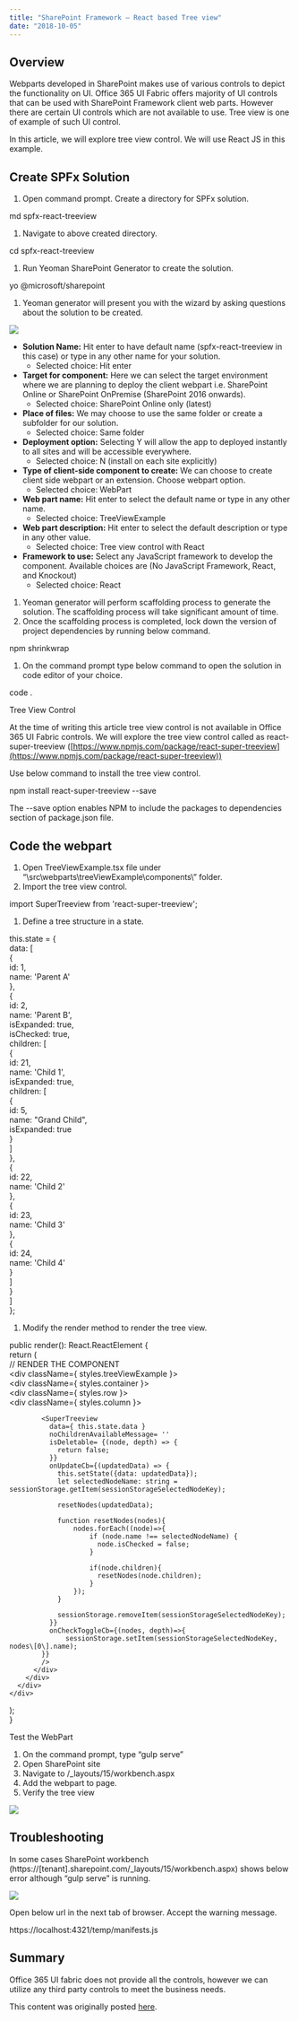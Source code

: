 ```yaml
---
title: "SharePoint Framework – React based Tree view"
date: "2018-10-05"
---
```


## Overview

Webparts developed in SharePoint makes use of various controls to depict the functionality on UI. Office 365 UI Fabric offers majority of UI controls that can be used with SharePoint Framework client web parts. However there are certain UI controls which are not available to use. Tree view is one of example of such UI control.

In this article, we will explore tree view control. We will use React JS in this example.

## Create SPFx Solution

1. Open command prompt. Create a directory for SPFx solution.

md spfx-react-treeview

1. Navigate to above created directory.

cd spfx-react-treeview

1. Run Yeoman SharePoint Generator to create the solution.

yo @microsoft/sharepoint

1. Yeoman generator will present you with the wizard by asking questions about the solution to be created.

![](https://nanddeepnachanblogs.com/wp-content/uploads/2020/03/word-image-226.png)

- **Solution Name:** Hit enter to have default name (spfx-react-treeview in this case) or type in any other name for your solution.
    - Selected choice: Hit enter
- **Target for component:** Here we can select the target environment where we are planning to deploy the client webpart i.e. SharePoint Online or SharePoint OnPremise (SharePoint 2016 onwards).
    - Selected choice: SharePoint Online only (latest)
- **Place of files:** We may choose to use the same folder or create a subfolder for our solution.
    - Selected choice: Same folder
- **Deployment option:** Selecting Y will allow the app to deployed instantly to all sites and will be accessible everywhere.
    - Selected choice: N (install on each site explicitly)
- **Type of client-side component to create:** We can choose to create client side webpart or an extension. Choose webpart option.
    - Selected choice: WebPart
- **Web part name:** Hit enter to select the default name or type in any other name.
    - Selected choice: TreeViewExample
- **Web part description:** Hit enter to select the default description or type in any other value.
    - Selected choice: Tree view control with React
- **Framework to use:** Select any JavaScript framework to develop the component. Available choices are (No JavaScript Framework, React, and Knockout)
    - Selected choice: React

1. Yeoman generator will perform scaffolding process to generate the solution. The scaffolding process will take significant amount of time.
2. Once the scaffolding process is completed, lock down the version of project dependencies by running below command.

npm shrinkwrap

1. On the command prompt type below command to open the solution in code editor of your choice.

code .

Tree View Control

At the time of writing this article tree view control is not available in Office 365 UI Fabric controls. We will explore the tree view control called as react-super-treeview ([https://www.npmjs.com/package/react-super-treeview](https://www.npmjs.com/package/react-super-treeview))

Use below command to install the tree view control.

npm install react-super-treeview --save

The --save option enables NPM to include the packages to dependencies section of package.json file.

## Code the webpart

1. Open TreeViewExample.tsx file under “\\src\\webparts\\treeViewExample\\components\\” folder.
2. Import the tree view control.

import SuperTreeview from 'react-super-treeview';

1. Define a tree structure in a state.

this.state = {  
  data: \[  
      {  
          id: 1,  
          name: 'Parent A'  
      },  
      {  
          id: 2,  
          name: 'Parent B',  
          isExpanded: true,  
          isChecked: true,  
          children: \[  
              {  
                  id: 21,  
                  name: 'Child 1',  
                  isExpanded: true,  
                  children: \[  
                      {  
                          id: 5,  
                          name: "Grand Child",  
                          isExpanded: true  
                      }  
                  \]  
              },  
              {  
                  id: 22,  
                  name: 'Child 2'  
              },  
              {  
                  id: 23,  
                  name: 'Child 3'  
              },  
              {  
                  id: 24,  
                  name: 'Child 4'  
              }  
          \]  
      }  
  \]  
};

1. Modify the render method to render the tree view.

public render(): React.ReactElement<ITreeViewExampleProps> {  
  return (  
    // RENDER THE COMPONENT  
    <div className={ styles.treeViewExample }>    
      <div className={ styles.container }>    
        <div className={ styles.row }>    
          <div className={ styles.column }>    
              
            <SuperTreeview  
              data={ this.state.data }  
              noChildrenAvailableMessage= ''  
              isDeletable= {(node, depth) => {  
                return false;  
              }}  
              onUpdateCb={(updatedData) => {  
                this.setState({data: updatedData});  
                let selectedNodeName: string = sessionStorage.getItem(sessionStorageSelectedNodeKey);  
  
                resetNodes(updatedData);  
          
                function resetNodes(nodes){  
                    nodes.forEach((node)=>{  
                        if (node.name !== selectedNodeName) {  
                          node.isChecked = false;  
                        }  
                          
                        if(node.children){  
                          resetNodes(node.children);  
                        }  
                    });  
                }  
  
                sessionStorage.removeItem(sessionStorageSelectedNodeKey);  
              }}  
              onCheckToggleCb={(nodes, depth)=>{  
                  sessionStorage.setItem(sessionStorageSelectedNodeKey, nodes\[0\].name);  
            }}  
            />          
          </div>    
        </div>    
      </div>    
    </div>    
  );  
}

Test the WebPart

1. On the command prompt, type “gulp serve”
2. Open SharePoint site
3. Navigate to /\_layouts/15/workbench.aspx
4. Add the webpart to page.
5. Verify the tree view

![](https://nanddeepnachanblogs.com/wp-content/uploads/2020/03/word-image-227.png)

## Troubleshooting

In some cases SharePoint workbench (https://\[tenant\].sharepoint.com/\_layouts/15/workbench.aspx) shows below error although “gulp serve” is running.

![](https://nanddeepnachanblogs.com/wp-content/uploads/2020/03/word-image-228.png)

Open below url in the next tab of browser. Accept the warning message.

https://localhost:4321/temp/manifests.js

## Summary

Office 365 UI fabric does not provide all the controls, however we can utilize any third party controls to meet the business needs.

This content was originally posted [here](https://www.c-sharpcorner.com/article/sharepoint-framework-react-based-tree-view/).

